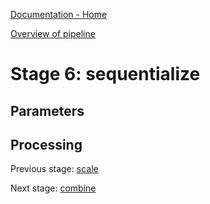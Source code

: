 [Documentation - Home](../../index.md)

[Overview of pipeline](../03_pipeline.md)

# Stage 6: sequentialize



## Parameters

## Processing


Previous stage: [scale](05_scale.md)

Next stage: [combine](07_combine.md)

